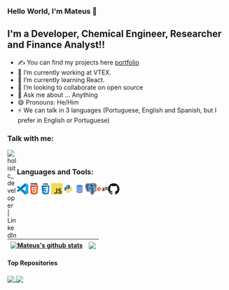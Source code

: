 ### Hello World, I'm Mateus  👋

## I'm a Developer, Chemical Engineer, Researcher and Finance Analyst!!
- ✍ You can find my projects here [portfolio]
- 🔭 I’m currently working at VTEX.
- 🌱 I’m currently learning React.
- 👯 I’m looking to collaborate on open source
- 💬 Ask me about ... Anything
- 😄 Pronouns: He/Him
- ⚡  We can talk in 3 languages (Portuguese, English and Spanish, but I prefer in English or Portuguese)


### Talk with me:
[<img align="left" alt="holisitc_developer | LinkedIn" width="22px" src="https://cdn.jsdelivr.net/npm/simple-icons@v3/icons/linkedin.svg" />][linkedin]

<br />

### Languages and Tools:

<img align="left" alt="Visual Studio Code" width="26px" src="https://raw.githubusercontent.com/github/explore/80688e429a7d4ef2fca1e82350fe8e3517d3494d/topics/visual-studio-code/visual-studio-code.png"/>
<img align="left" alt="HTML5" width="26px" src="https://raw.githubusercontent.com/github/explore/80688e429a7d4ef2fca1e82350fe8e3517d3494d/topics/html/html.png" />
<img align="left" alt="CSS3" width="26px" src="https://raw.githubusercontent.com/github/explore/80688e429a7d4ef2fca1e82350fe8e3517d3494d/topics/css/css.png" />
<img align="left" alt="JavaScript" width="26px" src="https://raw.githubusercontent.com/github/explore/80688e429a7d4ef2fca1e82350fe8e3517d3494d/topics/javascript/javascript.png" />
<img align="left" alt="Python" width="26px" src="https://raw.githubusercontent.com/github/explore/80688e429a7d4ef2fca1e82350fe8e3517d3494d/topics/python/python.png" />
<img align="left" alt="SQL" width="26px" src="https://raw.githubusercontent.com/github/explore/80688e429a7d4ef2fca1e82350fe8e3517d3494d/topics/sql/sql.png" />
<img align="left" alt="postgreSQL" width="26px" src="https://raw.githubusercontent.com/github/explore/80688e429a7d4ef2fca1e82350fe8e3517d3494d/topics/postgresql/postgresql.png" />
<img align="left" alt="Git" width="26px" src="https://raw.githubusercontent.com/github/explore/80688e429a7d4ef2fca1e82350fe8e3517d3494d/topics/git/git.png" />
<img align="left" alt="GitHub" width="26px" src="https://raw.githubusercontent.com/github/explore/78df643247d429f6cc873026c0622819ad797942/topics/github/github.png" />

<br />
<br />

| <a href="https://github.com/mkvasconcelos/github-readme-stats"><img align="center" src="https://github-readme-stats.vercel.app/api?username=mkvasconcelos&show_icons=true&include_all_commits=true&theme=buefy&hide_border=true" alt="Mateus's github stats" /></a> | <a href="https://github.com/mkvasconcelos/github-readme-stats"><img align="center" src="https://github-readme-stats.vercel.app/api/top-langs/?username=mkvasconcelos&layout=compact&theme=buefy&hide_border=true" /></a> |
| ------------- | ------------- |

#### Top Repositories


<a href="https://github.com/mkvasconcelos/github-readme-stats">
  <img align="center" src="https://github-readme-stats.vercel.app/api/pin/?username=mkvasconcelos&repo=github-readme-stats&theme=buefy" />
</a>
<a href="https://github.com/mkvasconcelos/mkvasconcelos.github.io">
  <img align="center" src="https://github-readme-stats.vercel.app/api/pin/?username=mkvasconcelos&repo=mkvasconcelos.github.io&theme=buefy" />
</a>

[linkedin]: https://www.linkedin.com/in/mateuskavamotovasconcelos
[portfolio]: https://github.com/mkvasconcelos
